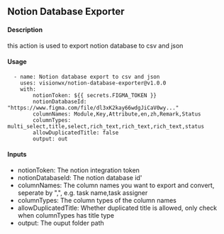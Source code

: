 ## Notion Database Exporter

#### Description
this action is used to export notion database to csv and json

#### Usage
```
  - name: Notion database export to csv and json
    uses: visionwx/notion-database-exporter@v1.0.0
    with:
        notionToken: ${{ secrets.FIGMA_TOKEN }}
        notionDatabaseId: "https://www.figma.com/file/dl3xK2kay66wdgJiCaV0wy..."
        columnNames: Module,Key,Attribute,en,zh,Remark,Status
        columnTypes: multi_select,title,select,rich_text,rich_text,rich_text,status
        allowDuplicatedTitle: false
        output: out
```

#### Inputs
- notionToken: The notion integration token
- notionDatabaseId: The notion database id'
- columnNames: The column names you want to export and convert, seperate by ",", e.g. task name,task assigner
- columnTypes: The column types of the column names
- allowDuplicatedTitle: Whether duplicated title is allowed, only check when columnTypes has title type
- output: The ouput folder path